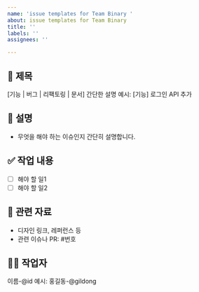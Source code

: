 ```yaml
---
name: 'issue templates for Team Binary '
about: issue templates for Team Binary
title: ''
labels: ''
assignees: ''

---
```


## 📌 제목
[기능 | 버그 | 리팩토링 | 문서] 간단한 설명
예시: [기능] 로그인 API 추가

## 📝 설명
- 무엇을 해야 하는 이슈인지 간단히 설명합니다.

## ✅ 작업 내용
- [ ] 해야 할 일1
- [ ] 해야 할 일2

## 📎 관련 자료
- 디자인 링크, 레퍼런스 등
- 관련 이슈나 PR: #번호

## 🧑‍💻 작업자
이름-@id
예시: 홍길동-@gildong
